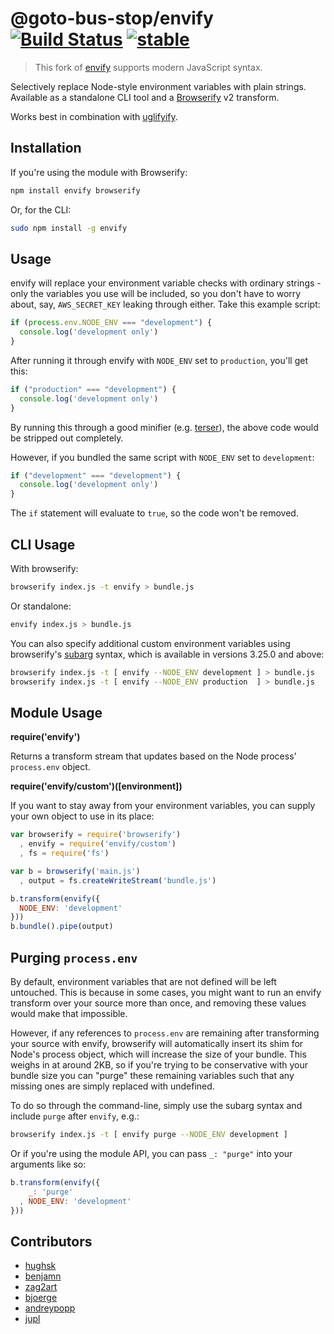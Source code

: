 # @goto-bus-stop/envify  [![Build Status](https://secure.travis-ci.org/goto-bus-stop/envify.png?branch=fork)](http://travis-ci.org/goto-bus-stop/envify) [![stable](http://hughsk.github.io/stability-badges/dist/stable.svg)](http://github.com/hughsk/stability-badges) #

> This fork of [envify](https://github.com/hughsk/envify) supports modern JavaScript syntax.

Selectively replace Node-style environment variables with plain strings.
Available as a standalone CLI tool and a
[Browserify](http://browserify.org) v2 transform.

Works best in combination with [uglifyify](http://github.com/hughsk/uglifyify).

## Installation ##

If you're using the module with Browserify:

``` bash
npm install envify browserify
```

Or, for the CLI:

``` bash
sudo npm install -g envify
```

## Usage ##

envify will replace your environment variable checks with ordinary strings -
only the variables you use will be included, so you don't have to worry about,
say, `AWS_SECRET_KEY` leaking through either. Take this example script:

``` javascript
if (process.env.NODE_ENV === "development") {
  console.log('development only')
}
```

After running it through envify with `NODE_ENV` set to `production`, you'll
get this:

``` javascript
if ("production" === "development") {
  console.log('development only')
}
```

By running this through a good minifier (e.g.
[terser](https://github.com/terser/terser)), the above code would be
stripped out completely.

However, if you bundled the same script with `NODE_ENV` set to `development`:

``` javascript
if ("development" === "development") {
  console.log('development only')
}
```

The `if` statement will evaluate to `true`, so the code won't be removed.

## CLI Usage ##

With browserify:

``` bash
browserify index.js -t envify > bundle.js
```

Or standalone:

``` bash
envify index.js > bundle.js
```

You can also specify additional custom environment variables using
browserify's [subarg](http://github.com/substack/subarg) syntax, which is
available in versions 3.25.0 and above:

``` bash
browserify index.js -t [ envify --NODE_ENV development ] > bundle.js
browserify index.js -t [ envify --NODE_ENV production  ] > bundle.js
```

## Module Usage ##

**require('envify')**

Returns a transform stream that updates based on the Node process'
`process.env` object.

**require('envify/custom')([environment])**

If you want to stay away from your environment variables, you can supply
your own object to use in its place:

``` javascript
var browserify = require('browserify')
  , envify = require('envify/custom')
  , fs = require('fs')

var b = browserify('main.js')
  , output = fs.createWriteStream('bundle.js')

b.transform(envify({
  NODE_ENV: 'development'
}))
b.bundle().pipe(output)
```

## Purging `process.env` ##

By default, environment variables that are not defined will be left untouched.
This is because in some cases, you might want to run an envify transform over
your source more than once, and removing these values would make that
impossible.

However, if any references to `process.env` are remaining after transforming
your source with envify, browserify will automatically insert its shim for
Node's process object, which will increase the size of your bundle. This weighs
in at around 2KB, so if you're trying to be conservative with your bundle size
you can "purge" these remaining variables such that any missing ones are simply
replaced with undefined.

To do so through the command-line, simply use the subarg syntax and include
`purge` after `envify`, e.g.:

``` bash
browserify index.js -t [ envify purge --NODE_ENV development ]
```

Or if you're using the module API, you can pass `_: "purge"` into your
arguments like so:

``` javascript
b.transform(envify({
    _: 'purge'
  , NODE_ENV: 'development'
}))
```

## Contributors ##

* [hughsk](http://github.com/hughsk)
* [benjamn](http://github.com/benjamn)
* [zag2art](http://github.com/zag2art)
* [bjoerge](http://github.com/bjoerge)
* [andreypopp](http://github.com/andreypopp)
* [jupl](http://github.com/jupl)
